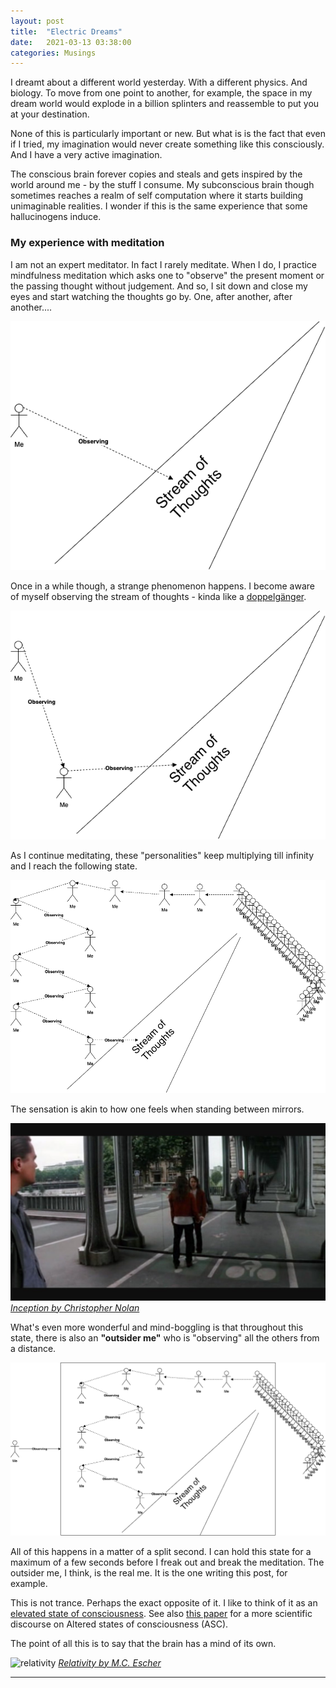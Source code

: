 ```yaml
---
layout: post
title:  "Electric Dreams"
date:   2021-03-13 03:38:00
categories: Musings
---
```


I dreamt about a different world yesterday. With a different physics. And biology. To move from one point to another, for example, the space in my dream world would explode in a billion splinters and reassemble to put you at your destination. 

None of this is particularly important or new. But what is is the fact that even if I tried, my imagination would never create something like this consciously. And I have a very active imagination. 

The conscious brain forever copies and steals and gets inspired by the world around me - by the stuff I consume. My subconscious brain though sometimes reaches a realm of self computation where it starts building unimaginable realities. I wonder if this is the same experience that some hallucinogens induce.

### My experience with meditation

I am not an expert meditator. In fact I rarely meditate. When I do, I practice mindfulness meditation which asks one to "observe" the present moment or the passing thought without judgement. And so, I sit down and close my eyes and start watching the thoughts go by. One, after another, after another....

![/assets/electric_dreams/med-1.png](/assets/electric_dreams/med-1.png)

Once in a while though, a strange phenomenon happens. I become aware of myself observing the stream of thoughts - kinda like a [doppelgänger](https://en.wikipedia.org/wiki/Doppelg%C3%A4nger).

![/assets/electric_dreams/med-2.png](/assets/electric_dreams/med-2.png)

As I continue meditating, these "personalities" keep multiplying till infinity and I reach the following state.

![/assets/electric_dreams/med-3.png](/assets/electric_dreams/med-3.png)

The sensation is akin to how one feels when standing between mirrors.

![/assets/electric_dreams/inception.jpg](/assets/electric_dreams/inception.jpeg)
_[Inception by Christopher Nolan](https://en.wikipedia.org/wiki/Inception)_

What's even more wonderful and mind-boggling is that throughout this state, there is also an **"outsider me"** who is "observing" all the others from a distance.

![/assets/electric_dreams/med-4.png](/assets/electric_dreams/med-4.png)

All of this happens in a matter of a split second. I can hold this state for a maximum of a few seconds before I freak out and break the meditation. The outsider me, I think, is the real me. It is the one writing this post, for example.

This is not trance. Perhaps the exact opposite of it. I like to think of it as an [elevated state of consciousness](https://en.wikipedia.org/wiki/Altered_state_of_consciousness). See also [this paper](https://www.ncbi.nlm.nih.gov/pmc/articles/PMC2930851/) for a more scientific discourse on Altered states of consciousness (ASC).

The point of all this is to say that the brain has a mind of its own. 

![relativity](https://moa.byu.edu/wp-content/uploads/escher-relativity.jpg)
_[Relativity by M.C. Escher](https://moa.byu.edu/m-c-eschers-relativity/)_

---